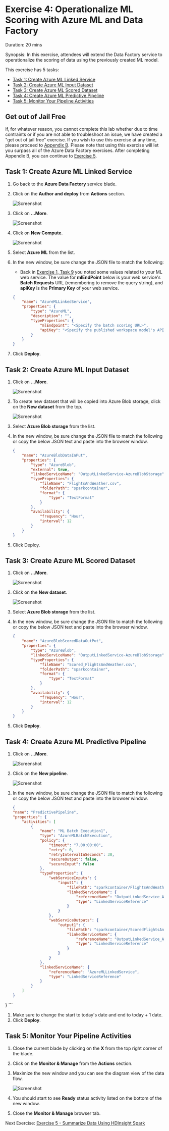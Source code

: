 # Exercise 4: Operationalize ML Scoring with Azure ML and Data Factory

Duration: 20 mins

Synopsis: In this exercise, attendees will extend the Data Factory service to operationalize the scoring of data using the previously created ML model.

This exercise has 5 tasks:

* [Task 1: Create Azure ML Linked Service](#task-1-create-azure-ml-linked-service)
* [Task 2: Create Azure ML Input Dataset](#task-2-create-azure-ml-input-dataset)
* [Task 3: Create Azure ML Scored Dataset](#task-3-create-azure-ml-scored-dataset)
* [Task 4: Create Azure ML Predictive Pipeline](#task-4-create-azure-ml-predictive-pipeline)
* [Task 5: Monitor Your Pipeline Activities](#task-5-monitor-your-pipeline-activities)

## Get out of Jail Free

If, for whatever reason, you cannot complete this lab whether due to time contraints or if you are not able to troubleshoot an issue, we have created a "get out of jail free" exercise. If you wish to use this exercise at any time, please proceed to [Appendix B](10_Appendix_B_-_Alternative_to_Data_Factory_Exercises.md). Please note that using this exercise will let you surpass all of the Azure Data Factory exercises. After completing Appendix B, you can continue to [Exercise 5](05_Exercise_5_-_Summarize_Data_Using_HDInsight_Spark.md).

## Task 1: Create Azure ML Linked Service

1. Go back to the **Azure Data Factory** service blade.
2. Click on the **Author and deploy** from **Actions** section.

    ![Screenshot](images/create_azure_ml_linked_service_0.png)
1. Click on **…More**.

    ![Screenshot](images/create_azure_ml_linked_service_1.png)
1. Click on **New Compute**.

    ![Screenshot](images/create_azure_ml_linked_service_2.png)
1. Select **Azure ML** from the list.
2. In the new window, be sure change the JSON file to match the following:
    * Back in [Exercise 1, Task 9](01_Exercise_1_-_Building_a_Machine_Learning_Model.md#task-9-deploy-web-service-and-note-api-information) you noted some values related to your ML web service. The value for **mlEndPoint**  below is your web service's **Batch Requests** URL (remembering to remove the query string), and **apiKey** is the **Primary Key** of your web service.

    ```json
    {
        "name": "AzureMLLinkedService",
        "properties": {
            "type": "AzureML",
            "description": "",
            "typeProperties": {
                "mlEndpoint": "<Specify the batch scoring URL>",
                "apiKey": "<Specify the published workspace model's API key>"
            }
        }
    }
    ```
1. Click **Deploy**.

## Task 2: Create Azure ML Input Dataset

1. Click on **…More**.

    ![Screenshot](images/create_azure_ml_input_dataset_0.png)
1. To create new dataset that will be copied into Azure Blob storage, click on the **New dataset** from the top.

   ![Screenshot](images/create_azure_ml_input_dataset_1.png)
1. Select **Azure Blob storage** from the list.
2. In the new window, be sure change the JSON file to match the following or copy the below JSON text and paste into the browser window.

    ```json
    {
        "name": "AzureBlobDataInPut",
        "properties": {
            "type": "AzureBlob",
            "external": true,
            "linkedServiceName": "OutputLinkedService-AzureBlobStorage",
            "typeProperties": {
                "fileName": "FlightsAndWeather.csv",
                "folderPath": "sparkcontainer",
                "format": {
                    "type": "TextFormat"
                }
            },
            "availability": {
                "frequency": "Hour",
                "interval": 12
            }
        }
    }
    ```
1. Click Deploy.

## Task 3: Create Azure ML Scored Dataset

1. Click on **…More**.

    ![Screenshot](images/create_azure_ml_scored_dataset_0.png)
1. Click on the **New dataset**.

    ![Screenshot](images/create_azure_ml_scored_dataset_1.png)
1. Select **Azure Blob storage** from the list.
2. In the new window, be sure change the JSON file to match the following or copy the below JSON text and paste into the browser window.

    ```json
    {
        "name": "AzureBlobScoredDataOutPut",
        "properties": {
            "type": "AzureBlob",
            "linkedServiceName": "OutputLinkedService-AzureBlobStorage",
            "typeProperties": {
                "fileName": "Scored_FlightsAndWeather.csv",
                "folderPath": "sparkcontainer",
                "format": {
                    "type": "TextFormat"
                }
            },
            "availability": {
                "frequency": "Hour",
                "interval": 12
            }
        }
    }
    ```
1. Click **Deploy**.

## Task 4: Create Azure ML Predictive Pipeline

1. Click on **…More**.

    ![Screenshot](images/create_azure_ml_predictive_pipeline_0.png)
1. Click on the **New pipeline**.

    ![Screenshot](images/create_azure_ml_predictive_pipeline_1.png)
1. In the new window, be sure change the JSON file to match the following or copy the below JSON text and paste into the browser window.

    ```json
    {
    "name": "PredictivePipeline",
    "properties": {
        "activities": [
            {
                "name": "ML Batch Execution1",
                "type": "AzureMLBatchExecution",
                "policy": {
                    "timeout": "7.00:00:00",
                    "retry": 0,
                    "retryIntervalInSeconds": 30,
                    "secureOutput": false,
                    "secureInput": false
                },
                "typeProperties": {
                    "webServiceInputs": {
                        "input1": {
                            "filePath": "sparkcontainer/FlightsAndWeather.csv",
                            "linkedServiceName": {
                                "referenceName": "OutputLinkedService_AzureBlobStorage",
                                "type": "LinkedServiceReference"
                            }
                        }
                    },
                    "webServiceOutputs": {
                        "output1": {
                            "filePath": "sparkcontainer/ScoredFlightsAndWeather.csv",
                            "linkedServiceName": {
                                "referenceName": "OutputLinkedService_AzureBlobStorage",
                                "type": "LinkedServiceReference"
                            }
                        }
                    }
                },
                "linkedServiceName": {
                    "referenceName": "AzureMLLinkedService",
                    "type": "LinkedServiceReference"
                }
            }
        ]
    }
}
    ```
1. Make sure to change the start to today's date and end to today + 1 date.
2. Click **Deploy**.

## Task 5: Monitor Your Pipeline Activities

1. Close the current blade by clicking on the **X** from the top right corner of the blade.
2. Click on the **Monitor &amp; Manage** from the **Actions** section.
3. Maximize the new window and you can see the diagram view of the data flow.

    ![Screenshot](images/monitor_your_pipeline_activities_0.png)
1. You should start to see **Ready** status activity listed on the bottom of the new window.
2. Close the **Monitor &amp; Manage** browser tab.

Next Exercise: [Exercise 5 - Summarize Data Using HDInsight Spark](05_Exercise_5_-_Summarize_Data_Using_HDInsight_Spark.md)
